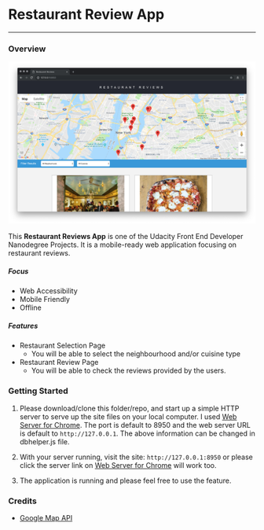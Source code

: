 # Restaurant Review App
---

### Overview

![screenshot](img/appScreenShot.png)

This **Restaurant Reviews App** is one of the Udacity Front End Developer Nanodegree Projects. It is a mobile-ready web application focusing on restaurant reviews. 

##### Focus
* Web Accessibility
* Mobile Friendly
* Offline

##### Features
* Restaurant Selection Page
    * You will be able to select the neighbourhood and/or cuisine type
* Restaurant Review Page
    * You will be able to check the reviews provided by the users.

### Getting Started

1. Please download/clone this folder/repo, and start up a simple HTTP server to serve up the site files on your local computer.
   I used [Web Server for Chrome](https://chrome.google.com/webstore/detail/web-server-for-chrome/ofhbbkphhbklhfoeikjpcbhemlocgigb?hl=en). 
   The port is default to 8950 and the web server URL is default to `http://127.0.0.1`.
   The above information can be changed in dbhelper.js file. 

2. With your server running, visit the site: `http://127.0.0.1:8950` or please click the server link on [Web Server for Chrome](https://chrome.google.com/webstore/detail/web-server-for-chrome/ofhbbkphhbklhfoeikjpcbhemlocgigb?hl=en) will work too.
3. The application is running and please feel free to use the feature.


### Credits

* [Google Map API](https://developers.google.com/maps/documentation/)


